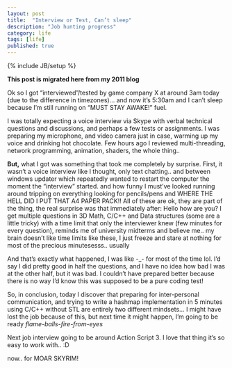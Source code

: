 ```yaml
---
layout: post
title:  "Interview or Test, Can’t sleep"
description: "Job hunting progress"
category: life
tags: [life]
published: true
---
```


{% include JB/setup %}

**This post is migrated here from my 2011 blog**

Ok so I got “interviewed”/tested by game company X at around 3am today (due to the difference in timezones)… and now it’s 5:30am and I can’t sleep because I’m still running on “MUST STAY AWAKE!” fuel.

I was totally expecting a voice interview via Skype with verbal technical questions and discussions, and perhaps a few tests or assignments. I was preparing my microphone, and video camera just in case, warming up my voice and drinking hot chocolate. Few hours ago I reviewed multi-threading, network programming, animation, shaders, the whole thing..

**But,** what I got was something that took me completely by surprise. First, it wasn’t a voice interview like I thought, only text chatting.. and between windows updater which repeatedly wanted to restart the computer the moment the “interview” started. and how funny I must’ve looked running around tripping on everything looking for pencils/pens and WHERE THE HELL DID I PUT THAT A4 PAPER PACK!! All of these are ok, they are part of the thing, the real surprise was that immediately after: Hello how are you? I get multiple questions in 3D Math, C/C++ and Data structures (some are a little tricky) with a time limit that only the interviewer knew (few minutes for every question), reminds me of university midterms and believe me.. my brain doesn’t like time limits like these, I just freeze and stare at nothing for most of the precious minutesesss.. usually

And that’s exactly what happened, I was like -_- for most of the time lol. I’d say I did pretty good in half the questions, and I have no idea how bad I was at the other half, but it was bad. I couldn’t have prepared better because there is no way I’d know this was supposed to be a pure coding test!

So, in conclusion, today I discover that preparing for inter-personal communication, and trying to write a hashmap implementation in 5 minutes using C/C++ without STL are entirely two different mindsets… I might have lost the job because of this, but next time it might happen, I’m going to be ready *flame-balls-fire-from-eyes*

Next job interview going to be around Action Script 3. I love that thing it’s so easy to work with.. :D

now.. for MOAR SKYRIM!